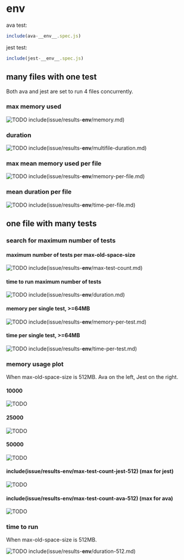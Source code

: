 <a name="__env__"/></a>

# __env__

ava test:
```javascript
include(ava-__env__.spec.js)
```

jest test:
```javascript
include(jest-__env__.spec.js)
```

## many files with one test

Both ava and jest are set to run 4 files concurrently.

### max memory used

![TODO](results-__env__/memory.png)
include(issue/results-__env__/memory.md)

### duration

![TODO](results-__env__/multifile-duration.png)
include(issue/results-__env__/multifile-duration.md)

### max mean memory used per file

![TODO](results-__env__/memory-per-file.png)
include(issue/results-__env__/memory-per-file.md)

### mean duration per file

![TODO](results-__env__/time-per-file.png)
include(issue/results-__env__/time-per-file.md)

## one file with many tests

### search for maximum number of tests

#### maximum number of tests per max-old-space-size

![TODO](results-__env__/max-test-count.png)
include(issue/results-__env__/max-test-count.md)

#### time to run maximum number of tests

![TODO](results-__env__/duration.png)
include(issue/results-__env__/duration.md)

#### memory per single test, >=64MB

![TODO](results-__env__/memory-per-test.png)
include(issue/results-__env__/memory-per-test.md)

#### time per single test, >=64MB

![TODO](results-__env__/time-per-test.png)
include(issue/results-__env__/time-per-test.md)

### memory usage plot

When max-old-space-size is 512MB.
Ava on the left, Jest on the right. 

#### 10000

![TODO](results-__env__/plot-sidebyside-512-10000.png)

#### 25000

![TODO](results-__env__/plot-sidebyside-512-25000.png)

#### 50000

![TODO](results-__env__/plot-sidebyside-512-50000.png)

#### include(issue/results-__env__/max-test-count-jest-512) (max for jest)

![TODO](results-__env__/plot-sidebyside-512-include(issue/results-__env__/max-test-count-jest-512).png)

#### include(issue/results-__env__/max-test-count-ava-512) (max for ava)

![TODO](results-__env__/plot-sidebyside-512-include(issue/results-__env__/max-test-count-ava-512).png)

### time to run

When max-old-space-size is 512MB.

![TODO](results-__env__/duration-512.png)
include(issue/results-__env__/duration-512.md)
